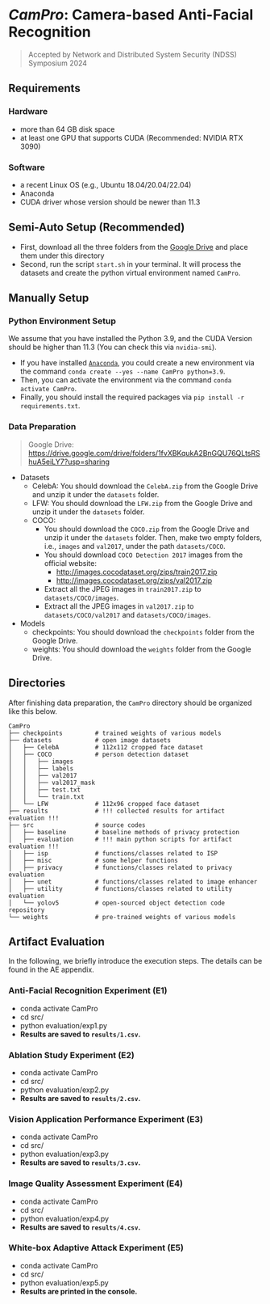 # ***CamPro***: Camera-based Anti-Facial Recognition

> Accepted by Network and Distributed System Security (NDSS) Symposium 2024

## Requirements

### Hardware

- more than 64 GB disk space
- at least one GPU that supports CUDA (Recommended: NVIDIA RTX 3090)

### Software

- a recent Linux OS (e.g., Ubuntu 18.04/20.04/22.04)
- Anaconda
- CUDA driver whose version should be newer than 11.3

## Semi-Auto Setup (Recommended)

- First, download all the three folders from the [Google Drive](https://drive.google.com/drive/folders/1fvXBKqukA2BnGQU76QLtsRShuA5eiLY7?usp=sharing) and place them under this directory
- Second, run the script `start.sh` in your terminal. It will process the datasets and create the python virtual environment named `CamPro`.

## Manually Setup

### Python Environment Setup

We assume that you have installed the Python 3.9, and the CUDA Version should be higher than 11.3 (You can check this via `nvidia-smi`).

- If you have installed [`Anaconda`](https://www.anaconda.com/download), you could create a new environment via the command `conda create --yes --name CamPro python=3.9`.
- Then, you can activate the environment via the command `conda activate CamPro`.
- Finally, you should install the required packages via `pip install -r requirements.txt`.

### Data Preparation

> Google Drive: https://drive.google.com/drive/folders/1fvXBKqukA2BnGQU76QLtsRShuA5eiLY7?usp=sharing

- Datasets
    - CelebA: You should download the `CelebA.zip` from the Google Drive and unzip it under the `datasets` folder.
    - LFW: You should download the `LFW.zip` from the Google Drive and unzip it under the `datasets` folder.
    - COCO: 
        - You should download the `COCO.zip` from the Google Drive and unzip it under the `datasets` folder. Then, make two empty folders, i.e., `images` and `val2017`, under the path `datasets/COCO`.
        - You should download `COCO Detection 2017` images from the official website:
            - http://images.cocodataset.org/zips/train2017.zip
            - http://images.cocodataset.org/zips/val2017.zip
        - Extract all the JPEG images in `train2017.zip` to `datasets/COCO/images`.
        - Extract all the JPEG images in `val2017.zip` to `datasets/COCO/val2017` and `datasets/COCO/images`.
- Models
    - checkpoints: You should download the `checkpoints` folder from the Google Drive.
    - weights: You should download the `weights` folder from the Google Drive.


## Directories

After finishing data preparation, the `CamPro` directory should be organized like this below.

```
CamPro
├── checkpoints         # trained weights of various models
├── datasets            # open image datasets
│   ├── CelebA          # 112x112 cropped face dataset
│   ├── COCO            # person detection dataset
│   │   ├── images
│   │   ├── labels
│   │   ├── val2017
│   │   ├── val2017_mask
│   │   ├── test.txt
│   │   └── train.txt
│   └── LFW             # 112x96 cropped face dataset
├── results             # !!! collected results for artifact evaluation !!!
├── src                 # source codes
│   ├── baseline        # baseline methods of privacy protection
│   ├── evaluation      # !!! main python scripts for artifact evaluation !!!
│   ├── isp             # functions/classes related to ISP
│   ├── misc            # some helper functions
│   ├── privacy         # functions/classes related to privacy evaluation
│   ├── unet            # functions/classes related to image enhancer
│   ├── utility         # functions/classes related to utility evaluation
│   └── yolov5          # open-sourced object detection code repository
└── weights             # pre-trained weights of various models
```

## Artifact Evaluation

In the following, we briefly introduce the execution steps. The details can be found in the AE appendix.

### Anti-Facial Recognition Experiment (E1)

- conda activate CamPro
- cd src/
- python evaluation/exp1.py
- **Results are saved to `results/1.csv`.**

### Ablation Study Experiment (E2)

- conda activate CamPro
- cd src/
- python evaluation/exp2.py
- **Results are saved to `results/2.csv`.**

### Vision Application Performance Experiment (E3)

- conda activate CamPro
- cd src/
- python evaluation/exp3.py
- **Results are saved to `results/3.csv`.**

### Image Quality Assessment Experiment (E4)

- conda activate CamPro
- cd src/
- python evaluation/exp4.py
- **Results are saved to `results/4.csv`.**

### White-box Adaptive Attack Experiment (E5)

- conda activate CamPro
- cd src/
- python evaluation/exp5.py
- **Results are printed in the console.**
